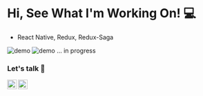 # Hi, See What I'm Working On! :computer:
* React Native, Redux, Redux-Saga

![demo](kond7io/gif1.gif)
![demo](kond7io/gif2.gif) ... in progress
### Let's talk 💬
[<img align="left" alt="kond7io" width="22px" src="https://lh3.googleusercontent.com/fqYJHtyzZzA4vacRzeJoB93QNvA5-mvR-8UB5oVLxdYDSTpfLp_KgYD4IqVGJUgFEJo" />][linkedin]
[<img align="left" alt="kond7io" width="22px" src="https://cdn1.iconfinder.com/data/icons/logotypes/32/square-facebook-512.png" />][facebook]
<br />
<br />

[linkedin]: https://www.linkedin.com/in/konrad-walentek/
[facebook]: https://www.facebook.com/konrad.walentek
